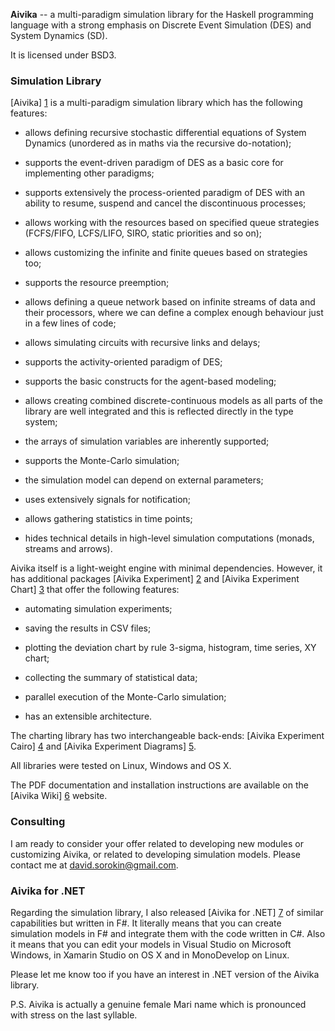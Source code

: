 **Aivika** -- a multi-paradigm simulation library for 
the Haskell programming language with a strong emphasis on
Discrete Event Simulation (DES) and System Dynamics (SD).

It is licensed under BSD3.

### Simulation Library

[Aivika] [1] is a multi-paradigm simulation library which has 
the following features:

* allows defining recursive stochastic differential equations of 
  System Dynamics (unordered as in maths via the recursive do-notation);

* supports the event-driven paradigm of DES as a basic core
  for implementing other paradigms;

* supports extensively the process-oriented paradigm of DES
  with an ability to resume, suspend and cancel 
  the discontinuous processes;

* allows working with the resources based on specified queue strategies 
  (FCFS/FIFO, LCFS/LIFO, SIRO, static priorities and so on);

* allows customizing the infinite and finite queues based on strategies too;

* supports the resource preemption;

* allows defining a queue network based on infinite streams of data
  and their processors, where we can define a complex enough
  behaviour just in a few lines of code;

* allows simulating circuits with recursive links and delays;

* supports the activity-oriented paradigm of DES;

* supports the basic constructs for the agent-based modeling;

* allows creating combined discrete-continuous models as all parts
  of the library are well integrated and this is reflected directly in
  the type system;

* the arrays of simulation variables are inherently supported;

* supports the Monte-Carlo simulation;

* the simulation model can depend on external parameters;

* uses extensively signals for notification;

* allows gathering statistics in time points;

* hides technical details in high-level simulation computations
  (monads, streams and arrows).

Aivika itself is a light-weight engine with minimal dependencies. 
However, it has additional packages [Aivika Experiment] [2] and 
[Aivika Experiment Chart] [3] that offer the following features:

* automating simulation experiments;

* saving the results in CSV files;

* plotting the deviation chart by rule 3-sigma, histogram, 
  time series, XY chart;

* collecting the summary of statistical data;

* parallel execution of the Monte-Carlo simulation;

* has an extensible architecture.

The charting library has two interchangeable back-ends:
[Aivika Experiment Cairo] [4] and [Aivika Experiment Diagrams] [5].

All libraries were tested on Linux, Windows and OS X.

The PDF documentation and installation instructions are available on the [Aivika Wiki] [6] website.

### Consulting

I am ready to consider your offer related to developing new modules or customizing Aivika, or related to developing simulation models. Please contact me at <david.sorokin@gmail.com>.

### Aivika for .NET

Regarding the simulation library, I also released [Aivika for .NET] [7] of similar capabilities but written in F#. It literally means that you can create simulation models in F# and integrate them with the code written in C#. Also it means that you can edit your models in Visual Studio on Microsoft Windows, in Xamarin Studio on OS X and in MonoDevelop on Linux. 

Please let me know too if you have an interest in .NET version of the Aivika library.

[1]: http://hackage.haskell.org/package/aivika  "Aivika"
[2]: http://hackage.haskell.org/package/aivika-experiment  "Aivika Experiment"
[3]: http://hackage.haskell.org/package/aivika-experiment-chart  "Aivika Experiment Chart"
[4]: http://hackage.haskell.org/package/aivika-experiment-cairo  "Aivika Experiment Cairo"
[5]: http://hackage.haskell.org/package/aivika-experiment-diagrams  "Aivika Experiment Diagrams"
[6]: https://github.com/dsorokin/aivika/wiki  "Aivika Wiki"
[7]: https://github.com/dsorokin/aivika-fsharp-ce "Aivika for .NET"

P.S. Aivika is actually a genuine female Mari name which is pronounced 
with stress on the last syllable.
